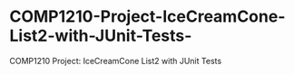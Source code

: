 # COMP1210-Project-IceCreamCone-List2-with-JUnit-Tests-
COMP1210 Project: IceCreamCone List2 with JUnit Tests 
